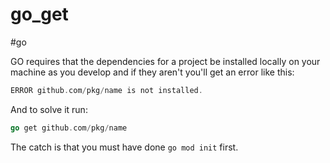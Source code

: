 # go_get
#go

GO requires that the dependencies for a project be installed locally
on your machine as you develop and if they aren't you'll get an error
like this:
```go
ERROR github.com/pkg/name is not installed.
```
And to solve it run:
```go
go get github.com/pkg/name
```

The catch is that you must have done `go mod init` first.


